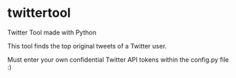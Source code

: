 # twittertool
Twitter Tool made with Python

This tool finds the top original tweets of a Twitter user.

Must enter your own confidential Twitter API tokens within the config.py file :)
